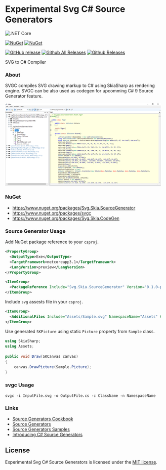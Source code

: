 # Experimental Svg C# Source Generators

![.NET Core](https://github.com/wieslawsoltes/SourceGenerators/workflows/.NET%20Core/badge.svg)

[![NuGet](https://img.shields.io/nuget/v/svg.skia.sourcegenerator.svg)](https://www.nuget.org/packages/svg.skia.sourcegenerator)
[![NuGet](https://img.shields.io/nuget/dt/svg.skia.sourcegenerator.svg)](https://www.nuget.org/packages/svg.skia.sourcegenerator)

[![GitHub release](https://img.shields.io/github/release/wieslawsoltes/sourcegenerators.svg)](https://github.com/wieslawsoltes/sourcegenerators)
[![Github All Releases](https://img.shields.io/github/downloads/wieslawsoltes/sourcegenerators/total.svg)](https://github.com/wieslawsoltes/sourcegenerators)
[![Github Releases](https://img.shields.io/github/downloads/wieslawsoltes/sourcegenerators/latest/total.svg)](https://github.com/wieslawsoltes/sourcegenerators)

SVG to C# Compiler

### About

SVGC compiles SVG drawing markup to C# using SkiaSharp as rendering engine. SVGC can be also used as codegen for upcomming C# 9 Source Generator feature.

[![Demo](images/Demo.png)](images/Demo.png)

### NuGet

* https://www.nuget.org/packages/Svg.Skia.SourceGenerator
* https://www.nuget.org/packages/svgc
* https://www.nuget.org/packages/Svg.Skia.CodeGen

### Source Generator Usage

Add NuGet package reference to your `csproj`.

```xml
<PropertyGroup>
  <OutputType>Exe</OutputType>
  <TargetFramework>netcoreapp3.1</TargetFramework>
  <LangVersion>preview</LangVersion>
</PropertyGroup>
```

```xml
<ItemGroup>
  <PackageReference Include="Svg.Skia.SourceGenerator" Version="0.1.0-preview6" />
</ItemGroup>
```

Include `svg` assests file in your `csproj`.

```xml
<ItemGroup>
  <AdditionalFiles Include="Assets/Sample.svg" NamespaceName="Assets" ClassName="Sample" />
</ItemGroup>
```

Use generated `SKPicture` using static `Picture` property from `Sample` class.

```C#
using SkiaSharp;
using Assets;

public void Draw(SKCanvas canvas)
{
    canvas.DrawPicture(Sample.Picture);
}
```

### svgc Usage

```
svgc -i InputFile.svg -o OutputFile.cs -c ClassName -n NamespaceName
```

### Links

* [Source Generators Cookbook](https://github.com/dotnet/roslyn/blob/master/docs/features/source-generators.cookbook.md)
* [Source Generators](https://github.com/dotnet/roslyn/blob/master/docs/features/source-generators.md)
* [Source Generators Samples](https://github.com/dotnet/roslyn-sdk/tree/master/samples/CSharp/SourceGenerators)
* [Introducing C# Source Generators](https://devblogs.microsoft.com/dotnet/introducing-c-source-generators/)

## License

Experimental Svg C# Source Generators is licensed under the [MIT license](LICENSE.TXT).
